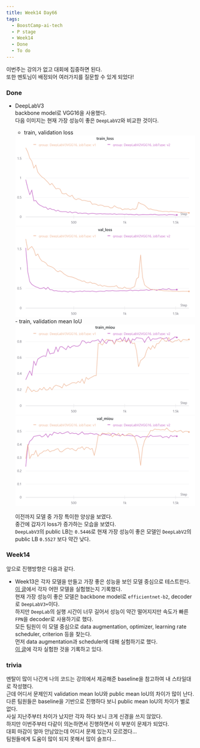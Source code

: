 ```yaml
---
title: Week14 Day66
tags:
  - BoostCamp-ai-tech
  - P stage
  - Week14
  - Done
  - To do
---
```


이번주는 강의가 없고 대회에 집중하면 된다.  
또한 멘토님이 배정되어 여러가지를 질문할 수 있게 되었다!  

### Done
- DeepLabV3  
backbone model로 VGG16을 사용했다.  
다음 이미지는 현재 가장 성능이 좋은 `DeepLabV2`와 비교한 것이다.  
   - train, validation loss  
   <img src="/assets/images/139.png" width="600px">  
   <img src="/assets/images/140.png" width="600px">  
   - train, validation mean IoU  
   <img src="/assets/images/141.png" width="600px">  
   <img src="/assets/images/142.png" width="600px">  

   이전까지 모델 중 가장 특이한 양상을 보였다.  
   중간에 갑자기 loss가 증가하는 모습을 보였다.  
   `DeepLabV3`의 public LB는 `0.5446`로 현재 가장 성능이 좋은 모델인 `DeepLabV2`의 public LB `0.5527` 보다 약간 낮다.  


### Week14
앞으로 진행방향은 다음과 같다.  
- Week13은 각자 모델을 만들고 가장 좋은 성능을 보인 모델 중심으로 테스트한다.  
[이 글](https://www.notion.so/a941c21d1f8f4b59b80727c3f0fdafe2?v=f95821c075d7433b9795735a9d4663f0)에서 각자 어떤 모델을 실험했는지 기록했다.  
현재 가장 성능이 좋은 모델은 backbone model로 `efficientnet-b2`, decoder로 `DeepLabV3+`이다.  
하지만 `DeepLab`의 실행 시간이 너무 길어서 성능이 약간 떨어지지만 속도가 빠른 `FPN`을 decoder로 사용하기로 했다.  
모든 팀원이 이 모델 중심으로 data augmentation, optimizer, learning rate scheduler, criterion 등을 찾는다.  
먼저 data augmentation과 scheduler에 대해 실험하기로 했다.  
[이 글](https://www.notion.so/b3c9195a66734771b1bf8b5a24cf7059?v=17e2aa0054144949a0f12882c1ccacda)에 각자 실험한 것을 기록하고 있다.  

### trivia
멘탈이 많이 나간게 나의 코드는 강의에서 제공해준 baseline을 참고하여 내 스타일대로 작성했다.  
근데 어디서 문제인지 validation mean IoU와 public mean IoU의 차이가 많이 난다.  
다른 팀원들은 baseline을 기반으로 진행하다 보니 public mean IoU의 차이가 별로 없다.  
사실 지난주부터 차이가 났지만 각자 하다 보니 크게 신경을 쓰지 않았다.  
하지만 이번주부터 다같이 의논하면서 진행하면서 이 부분이 문제가 되었다.  
대회 마감이 얼마 안남았는데 어디서 문제 있는지 모르겠다...  
팀원들에게 도움이 많이 되지 못해서 많이 슬프다...  
